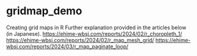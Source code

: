 # gridmap_demo
Creating grid maps in R
Further explanation provided in the articles below (in Japanese).
https://ehime-wbsj.com/reports/2024/02/r_choropleth_1/
https://ehime-wbsj.com/reports/2024/02/r_map_mesh_grid/
https://ehime-wbsj.com/reports/2024/03/r_map_paginate_loop/
